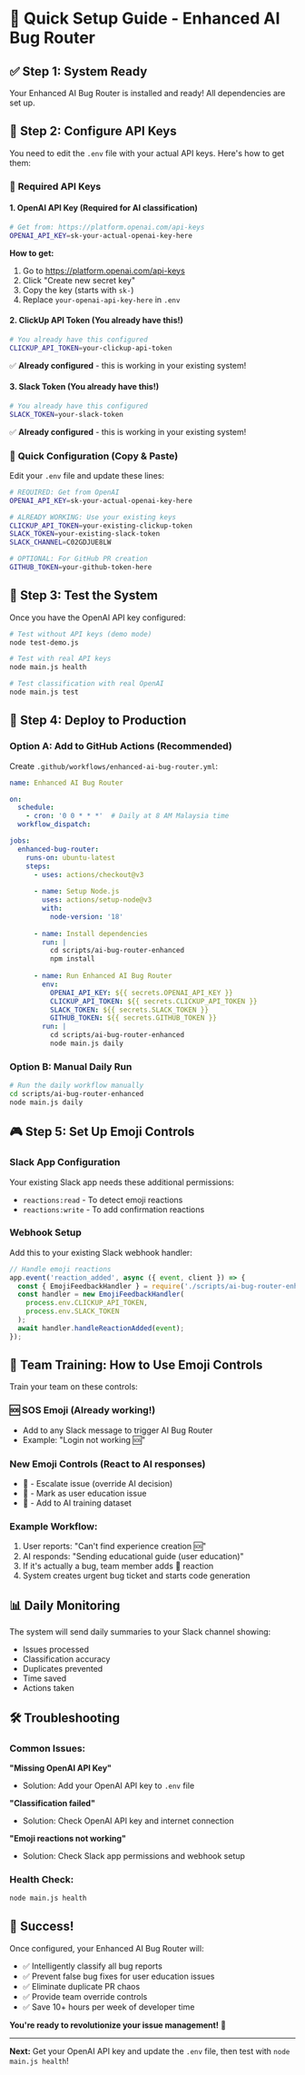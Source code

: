 # 🚀 Quick Setup Guide - Enhanced AI Bug Router

## ✅ **Step 1: System Ready**
Your Enhanced AI Bug Router is installed and ready! All dependencies are set up.

## 🔧 **Step 2: Configure API Keys**

You need to edit the `.env` file with your actual API keys. Here's how to get them:

### 🔑 **Required API Keys**

#### **1. OpenAI API Key** (Required for AI classification)
```bash
# Get from: https://platform.openai.com/api-keys
OPENAI_API_KEY=sk-your-actual-openai-key-here
```

**How to get:**
1. Go to https://platform.openai.com/api-keys
2. Click "Create new secret key"
3. Copy the key (starts with `sk-`)
4. Replace `your-openai-api-key-here` in `.env`

#### **2. ClickUp API Token** (You already have this!)
```bash
# You already have this configured
CLICKUP_API_TOKEN=your-clickup-api-token
```
✅ **Already configured** - this is working in your existing system!

#### **3. Slack Token** (You already have this!)
```bash
# You already have this configured  
SLACK_TOKEN=your-slack-token
```
✅ **Already configured** - this is working in your existing system!

### 🎯 **Quick Configuration (Copy & Paste)**

Edit your `.env` file and update these lines:
```bash
# REQUIRED: Get from OpenAI
OPENAI_API_KEY=sk-your-actual-openai-key-here

# ALREADY WORKING: Use your existing keys
CLICKUP_API_TOKEN=your-existing-clickup-token
SLACK_TOKEN=your-existing-slack-token
SLACK_CHANNEL=C02GDJUE8LW

# OPTIONAL: For GitHub PR creation
GITHUB_TOKEN=your-github-token-here
```

## 🧪 **Step 3: Test the System**

Once you have the OpenAI API key configured:

```bash
# Test without API keys (demo mode)
node test-demo.js

# Test with real API keys
node main.js health

# Test classification with real OpenAI
node main.js test
```

## 🚀 **Step 4: Deploy to Production**

### **Option A: Add to GitHub Actions (Recommended)**

Create `.github/workflows/enhanced-ai-bug-router.yml`:
```yaml
name: Enhanced AI Bug Router

on:
  schedule:
    - cron: '0 0 * * *'  # Daily at 8 AM Malaysia time
  workflow_dispatch:

jobs:
  enhanced-bug-router:
    runs-on: ubuntu-latest
    steps:
      - uses: actions/checkout@v3
      
      - name: Setup Node.js
        uses: actions/setup-node@v3
        with:
          node-version: '18'
          
      - name: Install dependencies
        run: |
          cd scripts/ai-bug-router-enhanced
          npm install
          
      - name: Run Enhanced AI Bug Router
        env:
          OPENAI_API_KEY: ${{ secrets.OPENAI_API_KEY }}
          CLICKUP_API_TOKEN: ${{ secrets.CLICKUP_API_TOKEN }}
          SLACK_TOKEN: ${{ secrets.SLACK_TOKEN }}
          GITHUB_TOKEN: ${{ secrets.GITHUB_TOKEN }}
        run: |
          cd scripts/ai-bug-router-enhanced
          node main.js daily
```

### **Option B: Manual Daily Run**
```bash
# Run the daily workflow manually
cd scripts/ai-bug-router-enhanced
node main.js daily
```

## 🎮 **Step 5: Set Up Emoji Controls**

### **Slack App Configuration**
Your existing Slack app needs these additional permissions:
- `reactions:read` - To detect emoji reactions
- `reactions:write` - To add confirmation reactions

### **Webhook Setup**
Add this to your existing Slack webhook handler:
```javascript
// Handle emoji reactions
app.event('reaction_added', async ({ event, client }) => {
  const { EmojiFeedbackHandler } = require('./scripts/ai-bug-router-enhanced/emoji-feedback-handler.js');
  const handler = new EmojiFeedbackHandler(
    process.env.CLICKUP_API_TOKEN,
    process.env.SLACK_TOKEN
  );
  await handler.handleReactionAdded(event);
});
```

## 🎯 **Team Training: How to Use Emoji Controls**

Train your team on these controls:

### **🆘 SOS Emoji** (Already working!)
- Add to any Slack message to trigger AI Bug Router
- Example: "Login not working 🆘"

### **New Emoji Controls** (React to AI responses)
- **🚨** - Escalate issue (override AI decision) 
- **🙋** - Mark as user education issue
- **🤖** - Add to AI training dataset

### **Example Workflow:**
1. User reports: "Can't find experience creation 🆘"
2. AI responds: "Sending educational guide (user education)"
3. If it's actually a bug, team member adds 🚨 reaction
4. System creates urgent bug ticket and starts code generation

## 📊 **Daily Monitoring**

The system will send daily summaries to your Slack channel showing:
- Issues processed
- Classification accuracy
- Duplicates prevented
- Time saved
- Actions taken

## 🛠️ **Troubleshooting**

### **Common Issues:**

**"Missing OpenAI API Key"**
- Solution: Add your OpenAI API key to `.env` file

**"Classification failed"**
- Solution: Check OpenAI API key and internet connection

**"Emoji reactions not working"**
- Solution: Check Slack app permissions and webhook setup

### **Health Check:**
```bash
node main.js health
```

## 🎉 **Success!**

Once configured, your Enhanced AI Bug Router will:
- ✅ Intelligently classify all bug reports
- ✅ Prevent false bug fixes for user education issues
- ✅ Eliminate duplicate PR chaos
- ✅ Provide team override controls
- ✅ Save 10+ hours per week of developer time

**You're ready to revolutionize your issue management!** 🚀

---

**Next:** Get your OpenAI API key and update the `.env` file, then test with `node main.js health`!

